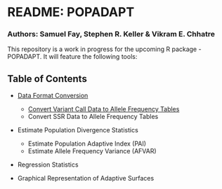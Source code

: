 # README: POPADAPT

### Authors: Samuel Fay, Stephen R. Keller & Vikram E. Chhatre

This repository is a work in progress for the upcoming R package - POPADAPT.
It will feature the following tools:

## Table of Contents

- [Data Format Conversion](fmat_convert/)

	- [Convert Variant Call Data to Allele Frequency Tables](fmat_convert/convertToFreqTable.r)
	- Convert SSR Data to Allele Frequency Tables

- Estimate Population Divergence Statistics

	- Estimate Population Adaptive Index (PAI)
	- Estimate Allele Frequency Variance (AFVAR)

- Regression Statistics

- Graphical Representation of Adaptive Surfaces

